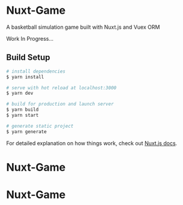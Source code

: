 # Nuxt-Game

A basketball simulation game built with Nuxt.js and Vuex ORM

Work In Progress...

## Build Setup

```bash
# install dependencies
$ yarn install

# serve with hot reload at localhost:3000
$ yarn dev

# build for production and launch server
$ yarn build
$ yarn start

# generate static project
$ yarn generate
```

For detailed explanation on how things work, check out [Nuxt.js docs](https://nuxtjs.org).
# Nuxt-Game
# Nuxt-Game
